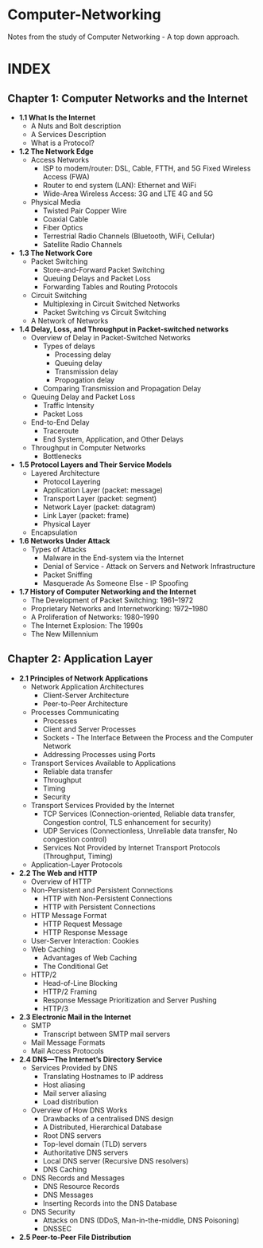 # Computer-Networking

Notes from the study of Computer Networking - A top down approach.

# INDEX

## Chapter 1: Computer Networks and the Internet 
* <b>1.1 What Is the Internet</b>
	* A Nuts and Bolt description
 	* A Services Description
 	* What is a Protocol?
* <b>1.2 The Network Edge</b>
	* Access Networks
 		* ISP to modem/router: DSL, Cable, FTTH, and 5G Fixed Wireless Access (FWA)
   		* Router to end system (LAN): Ethernet and WiFi
     	* Wide-Area Wireless Access: 3G and LTE 4G and 5G
 	* Physical Media
    	* Twisted Pair Copper Wire
    	* Coaxial Cable
     	* Fiber Optics
      	* Terrestrial Radio Channels (Bluetooth, WiFi, Cellular)
      	* Satellite Radio Channels 
* <b>1.3 The Network Core</b>
	* Packet Switching
 		* Store-and-Forward Packet Switching
   		* Queuing Delays and Packet Loss
     	* Forwarding Tables and Routing Protocols 
 	* Circuit Switching
  		* Multiplexing in Circuit Switched Networks
    	* Packet Switching vs Circuit Switching
  	* A Network of Networks
* <b>1.4 Delay, Loss, and Throughput in Packet-switched networks</b>
	* Overview of Delay in Packet-Switched Networks
 		* Types of delays
	 		* Processing delay
	   		* Queuing delay
			* Transmission delay
			* Propogation delay
		* Comparing Transmission and Propagation Delay
  	* Queuing Delay and Packet Loss
  		* Traffic Intensity
  	 	* Packet Loss
  	* End-to-End Delay
  		* Traceroute
  	 	* End System, Application, and Other Delays	
  	* Throughput in Computer Networks
  		* Bottlenecks
* <b>1.5 Protocol Layers and Their Service Models</b>
	* Layered Architecture
 		* Protocol Layering
   		* Application Layer (packet: message)
     	* Transport Layer (packet: segment)
      	* Network Layer (packet: datagram)
      	* Link Layer (packet: frame)
      	* Physical Layer
	* Encapsulation
* <b>1.6 Networks Under Attack</b>
	* Types of Attacks
 		* Malware in the End-system via the Internet
  		* Denial of Service - Attack on Servers and Network Infrastructure
  		* Packet Sniffing
  		* Masquerade As Someone Else - IP Spoofing
* <b>1.7 History of Computer Networking and the Internet</b>
	* The Development of Packet Switching: 1961–1972
 	* Proprietary Networks and Internetworking: 1972–1980
  	* A Proliferation of Networks: 1980–1990
  	* The Internet Explosion: The 1990s
  	* The New Millennium

## Chapter 2: Application Layer
* <b>2.1 Principles of Network Applications</b>
	* Network Application Architectures
 		* Client-Server Architecture
   		* Peer-to-Peer Architecture
 	* Processes Communicating
  		* Processes
    	* Client and Server Processes
     	* Sockets - The Interface Between the Process and the Computer Network
      	* Addressing Processes using Ports
	* Transport Services Available to Applications
 		* Reliable data transfer
   		* Throughput
     	* Timing
      	* Security
	* Transport Services Provided by the Internet
 		* TCP Services (Connection-oriented, Reliable data transfer, Congestion control, TLS enhancement for security)
   		* UDP Services (Connectionless, Unreliable data transfer, No congestion control)
     	* Services Not Provided by Internet Transport Protocols (Throughput, Timing)
  	* Application-Layer Protocols
* <b>2.2 The Web and HTTP</b>
	* Overview of HTTP
 	* Non-Persistent and Persistent Connections
  		* HTTP with Non-Persistent Connections
		* HTTP with Persistent Connections
  	* HTTP Message Format
  		* HTTP Request Message
		* HTTP Response Message
  	* User-Server Interaction: Cookies
  	* Web Caching
  		* Advantages of Web Caching
  	 	* The Conditional Get
  	* HTTP/2
  		* Head-of-Line Blocking
  	 	* HTTP/2 Framing
  	  	* Response Message Prioritization and Server Pushing
  	  	* HTTP/3
* <b>2.3 Electronic Mail in the Internet</b>	
	* SMTP
 		* Transcript between SMTP mail servers
   	* Mail Message Formats
   	* Mail Access Protocols
* <b>2.4 DNS—The Internet’s Directory Service</b>
	* Services Provided by DNS
 		* Translating Hostnames to IP address
   		* Host aliasing
     	* Mail server aliasing
      	* Load distribution
	* Overview of How DNS Works
 		* Drawbacks of a centralised DNS design
   		* A Distributed, Hierarchical Database
     	* Root DNS servers
      	* Top-level domain (TLD) servers
      	* Authoritative DNS servers
      	* Local DNS server (Recursive DNS resolvers)
      	* DNS Caching
	* DNS Records and Messages
 		* DNS Resource Records
   		* DNS Messages
     	* Inserting Records into the DNS Database
  	* DNS Security
  		* Attacks on DNS (DDoS, Man-in-the-middle, DNS Poisoning)
  	 	* DNSSEC
* <b>2.5 Peer-to-Peer File Distribution</b>

